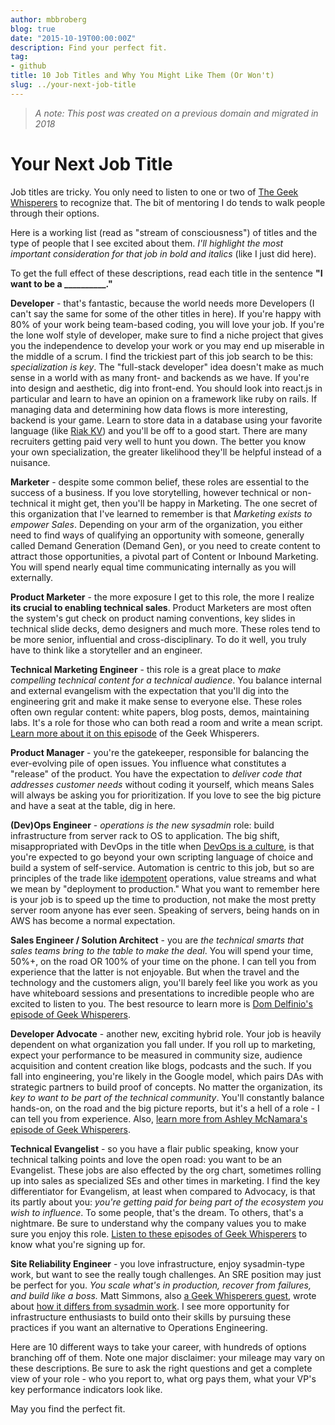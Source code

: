 ```yaml
---
author: mbbroberg
blog: true
date: "2015-10-19T00:00:00Z"
description: Find your perfect fit.
tag:
- github
title: 10 Job Titles and Why You Might Like Them (Or Won't)
slug: ../your-next-job-title
---
```


> _A note: This post was created on a previous domain and migrated in 2018_

# Your Next Job Title

Job titles are tricky. You only need to listen to one or two of [The Geek Whisperers][0] to recognize that. The bit of mentoring I do tends to walk people through their options.

Here is a working list (read as "stream of consciousness") of titles and the type of people that I see excited about them. _I'll highlight the most important consideration for that job in bold and italics_ (like I just did here).

To get the full effect of these descriptions, read each title in the sentence **"I want to be a __________."**

**Developer** - that's fantastic, because the world needs more Developers (I can't say the same for some of the other titles in here). If you're happy with 80% of your work being team-based coding, you will love your job. If you're the lone wolf style of developer, make sure to find a niche project that gives you the independence to develop your work or you may end up miserable in the middle of a scrum. I find the trickiest part of this job search to be this: _specialization is key_. The "full-stack developer" idea doesn't make as much sense in a world with as many front- and backends as we have. If you're into design and aesthetic, dig into front-end. You should look into react.js in particular and learn to have an opinion on a framework like ruby on rails. If managing data and determining how data flows is more interesting, backend is your game. Learn to store data in a database using your favorite language (like [Riak KV][1]) and you'll be off to a good start. There are many recruiters getting paid very well to hunt you down. The better you know your own specialization, the greater likelihood they'll be helpful instead of a nuisance.





**Marketer** - despite some common belief, these roles are essential to the success of a business. If you love storytelling, however technical or non-technical it might get, then you'll be happy in Marketing. The one secret of this organization that I've learned to remember is that _Marketing exists to empower Sales_. Depending on your arm of the organization, you either need to find ways of qualifying an opportunity with someone, generally called Demand Generation (Demand Gen), or you need to create content to attract those opportunities, a pivotal part of Content or Inbound Marketing. You will spend nearly equal time communicating internally as you will externally.





**Product Marketer** - the more exposure I get to this role, the more I realize **its crucial to enabling technical sales**. Product Marketers are most often the system's gut check on product naming conventions, key slides in technical slide decks, demo designers and much more. These roles tend to be more senior, influential and cross-disciplinary. To do it well, you truly have to think like a storyteller and an engineer.





**Technical Marketing Engineer** - this role is a great place to _make compelling technical content for a technical audience_. You balance internal and external evangelism with the expectation that you'll dig into the engineering grit and make it make sense to everyone else. These roles often own regular content: white papers, blog posts, demos, maintaining labs. It's a role for those who can both read a room and write a mean script. [Learn more about it on this episode][2] of the Geek Whisperers.





**Product Manager** - you're the gatekeeper, responsible for balancing the ever-evolving pile of open issues. You influence what constitutes a "release" of the product. You have the expectation to _deliver code that addresses customer needs_ without coding it yourself, which means Sales will always be asking you for prioritization. If you love to see the big picture and have a seat at the table, dig in here.





**(Dev)Ops Engineer** - _operations is the new sysadmin_ role: build infrastructure from server rack to OS to application. The big shift, misappropriated with DevOps in the title when [DevOps is a culture][3],  is that you're expected to go beyond your own scripting language of choice and build a system of self-service.  Automation is centric to this job, but so are principles of the trade like [idempotent][4] operations, value streams and what we mean by "deployment to production." What you want to remember here is your job is to speed up the time to production, not make the most pretty server room anyone has ever seen. Speaking of servers, being hands on in AWS has become a normal expectation.





**Sales Engineer / Solution Architect** - you are _the technical smarts that sales teams bring to the table to make the deal_. You will spend your time, 50%+, on the road OR 100% of your time on the phone. I can tell you from experience that the latter is not enjoyable. But when the travel and the technology and the customers align, you'll barely feel like you work as you have whiteboard sessions and presentations to incredible people who are excited to listen to you. The best resource to learn more is [Dom Delfinio's episode of Geek Whisperers][5].

**Developer Advocate** - another new, exciting hybrid role. Your job is heavily dependent on what organization you fall under. If you roll up to marketing, expect your performance to be measured in community size, audience acquisition and content creation like blogs, podcasts and the such. If you fall into engineering, you're likely in the Google model, which pairs DAs with strategic partners to build proof of concepts. No matter the organization, its _key to want to be part of the technical community_. You'll constantly balance hands-on, on the road and the big picture reports, but it's a hell of a role - I can tell you from experience. Also, [learn more from Ashley McNamara's episode of Geek Whisperers][6].

**Technical Evangelist** - so you have a flair public speaking, know your technical talking points and love the open road: you want to be an Evangelist. These jobs are also effected by the org chart, sometimes rolling up into sales as specialized SEs and other times in marketing. I find the key differentiator for Evangelism, at least when compared to Advocacy, is that its partly about you: _you're getting paid for being part of the ecosystem you wish to influence_.  To some people, that's the dream. To others, that's a nightmare. Be sure to understand why the company values you to make sure you enjoy this role. [Listen to these episodes of Geek Whisperers][10] to know what you're signing up for.

**Site Reliability Engineer** - you love infrastructure, enjoy sysadmin-type work, but want to see the really tough challenges. An SRE position may just be perfect for you. _You scale what's in production, recover from failures, and build like a boss._ Matt Simmons, also [a Geek Whisperers guest][7], wrote about [how it differs from sysadmin work][8]. I see more opportunity for infrastructure enthusiasts to build onto their skills by pursuing these practices if you want an alternative to Operations Engineering.

Here are 10 different ways to take your career, with hundreds of options branching off of them. Note one major disclaimer: your mileage may vary on these descriptions. Be sure to ask the right questions and get a complete view of your role - who you report to, what org pays them, what your VP's key performance indicators look like.

May you find the perfect fit.

[0]: http://ift.tt/1qEfYMJ
[1]: http://ift.tt/1Nu3WUv
[2]: http://ift.tt/1Nu3WUy
[3]: http://ift.tt/1NzRC3x
[4]: http://ift.tt/1r5UwTi
[5]: http://ift.tt/1N3gD5R
[6]: http://ift.tt/1Nu3UMn
[7]: http://ift.tt/1N3gD5S
[8]: http://ift.tt/1hPhYfi
[9]: http://ift.tt/1N3gG1w
[10]: http://geek-whisperers.com/?s=evangelist
